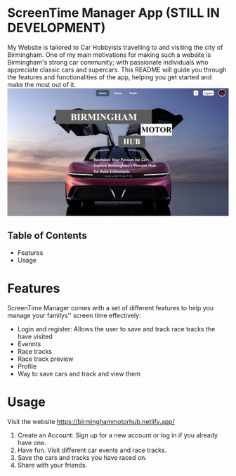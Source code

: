 # ScreenTime Manager App **(STILL IN DEVELOPMENT)**
My Website is tailored to Car Hobbyists travelling to and visiting the city of Birmingham. One of my main motivations for making such a website is Birmingham's strong car community; with passionate individuals who appreciate classic cars and supercars.
This README will guide you through the features and functionalities of the app, helping you get started and make the most out of it.
![Birmingham Motor Hub image](./src/assets/BMHimg.png)
## Table of Contents
- Features
- Usage


# Features
ScreenTime Manager comes with a set of different features to help you manage your familys'' screen time effectively:

- Login and register: Allows the user to save and track race tracks the have visited
- Evennts
- Race tracks
- Race track preview
- Profile
- Way to save cars and track and view them

# Usage
Visit the website https://birminghammotorhub.netlify.app/

1. Create an Account: Sign up for a new account or log in if you already have one.
2. Have fun. Visit different car events and race tracks.
3. Save the cars and tracks you have raced on.
4. Share with your friends.

